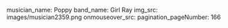 musician_name: Poppy
band_name: Girl Ray
img_src: images/musician2359.png
onmouseover_src: 
pagination_pageNumber: 166